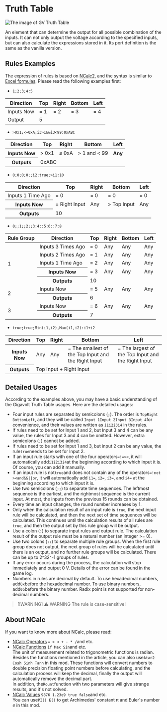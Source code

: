 # Truth Table <Badge text="v1.0" type="info"/>

<img src="/images/base/shift/GVTruthTable.webp" alt="The image of GV Truth Table" class="center_image small"/>

An element that can determine the output for all possible combination of the inputs. It can not only output the voltage according to the specified inputs, but can also calculate the expressions stored in it. Its port definition is the same as the vanilla version.

## Rules Examples

The expression of rules is based on [NCalc2](https://github.com/sklose/NCalc2), and the syntax is similar to [Excel formulas](https://support.microsoft.com/en-us/office/overview-of-formulas-in-excel-ecfdc708-9162-49e8-b993-c311f47ca173). Please read the following examples first:

* `1;2;3;4:5`

<table :class="$style.mono_table_body">
    <thead>
        <tr>
            <th>Direction</th>
            <th>Top</th>
            <th>Right</th>
            <th>Bottom</th>
            <th>Left</th>
        </tr>
    </thead>
    <tbody>
        <tr>
            <td>Inputs Now</td>
            <td>= 1</td>
            <td>= 2</td>
            <td>= 3</td>
            <td>= 4</td>
        </tr>
        <tr>
            <td>Output</td>
            <td colspan="4">5</td>
        </tr>
    </tbody>
</table>

* `>0x1;<=0xA;i3>1&&i3<99:0xABC`

<table :class="$style.mono_table_body">
    <thead>
        <tr>
            <th>Direction</th>
            <th>Top</th>
            <th>Right</th>
            <th>Bottom</th>
            <th>Left</th>
        </tr>
    </thead>
    <tbody>
        <tr>
            <th>Inputs Now</th>
            <td>> 0x1</td>
            <td>≤ 0xA</td>
            <td>> 1 and < 99</td>
            <th>Any</th>
        </tr>
        <tr>
            <th>Outputs</th>
            <td colspan="4">0xABC</td>
        </tr>
    </tbody>
</table>

* `0;0;0;0;;i2;true;>i1:10`

<table :class="$style.mono_table_body">
    <thead>
        <tr>
            <th>Direction</th>
            <th>Top</th>
            <th>Right</th>
            <th>Bottom</th>
            <th>Left</th>
        </tr>
    </thead>
    <tbody>
        <tr>
            <td>Inputs 1 Time Ago</td>
            <td>= 0</td>
            <td>= 0</td>
            <td>= 0</td>
            <td>= 0</td>
        </tr>
        <tr>
            <th>Inputs Now</th>
            <td>= Right Input</td>
            <td>Any</td>
            <td>> Top Input</td>
            <td>Any</td>
        </tr>
        <tr>
            <th>Outputs</th>
            <td colspan="4">10</td>
        </tr>
    </tbody>
</table>

* `0;;1;;2;;3:4::5:6::7:8`

<table :class="$style.mono_table_body">
    <thead>
        <tr>
            <th>Rule Group</th>
            <th>Direction</th>
            <th>Top</th>
            <th>Right</th>
            <th>Bottom</th>
            <th>Left</th>
        </tr>
    </thead>
    <tbody>
        <tr>
            <td rowspan="5">1</td>
            <td :class="$style.no_mono">Inputs 3 Times Ago</td>
            <td>= 0</td>
            <td>Any</td>
            <td>Any</td>
            <td>Any</td>
        </tr>
        <tr>
            <td>Inputs 2 Times Ago</td>
            <td>= 1</td>
            <td>Any</td>
            <td>Any</td>
            <td>Any</td>
        </tr>
        <tr>
            <td>Inputs 1 Time Ago</td>
            <td>= 2</td>
            <td>Any</td>
            <td>Any</td>
            <td>Any</td>
        </tr>
        <tr>
            <th>Inputs Now</th>
            <td>= 3</td>
            <td>Any</td>
            <td>Any</td>
            <td>Any</td>
        </tr>
        <tr>
            <th>Outputs</th>
            <td colspan="4">10</td>
        </tr>
        <tr>
            <td rowspan="2">2</td>
            <td :class="$style.no_mono">Inputs Now</td>
            <td>= 5</td>
            <td>Any</td>
            <td>Any</td>
            <td>Any</td>
        </tr>
        <tr>
            <th>Outputs</th>
            <td colspan="4">6</td>
        </tr>
        <tr>
            <td rowspan="2">3</td>
            <td :class="$style.no_mono">Inputs Now</td>
            <td>= 6</td>
            <td>Any</td>
            <td>Any</td>
            <td>Any</td>
        </tr>
        <tr>
            <th>Outputs</th>
            <td colspan="4">7</td>
        </tr>
    </tbody>
</table>

* `true;true;Min(i1,i2),Max(i1,i2):i1+i2`

<table :class="$style.mono_table_body">
    <thead>
        <tr>
            <th>Direction</th>
            <th>Top</th>
            <th>Right</th>
            <th>Bottom</th>
            <th>Left</th>
        </tr>
    </thead>
    <tbody>
        <tr>
            <th>Inputs Now</th>
            <td>Any</td>
            <td>Any</td>
            <td>= The smallest of the Top Input and the Right Input</td>
            <td>= The largest of the Top Input and the Right Input</td>
        </tr>
        <tr>
            <th>Outputs</th>
            <td colspan="4">Top Input + Right Input</td>
        </tr>
    </tbody>
</table>

## Detailed Usages

According to the examples above, you may have a basic understanding of the Gigavolt Truth Table usages. Here are the detailed usages:

* Four input rules are separated by semicolons (`;`). The order is `Top`&#8203;`Right`&#8203;`Bottom`&#8203;`Left`, and they will be called `Input 1`&#8203;`Input 2`&#8203;`Input 3`&#8203;`Input 4`for convenience, and their values are written as `i1`&#8203;`i2`&#8203;`i3`&#8203;`i4` in the rules.
* If rules need to be set for Input 1 and 2, but Input 3 and 4 can be any value, the rules for Input 3 and 4 can be omitted. However, extra semicolons (`;`) cannot be added.
* If rules need to be set for Input 1 and 3, but input 2 can be any value, the rule`true`needs to be set for Input 2.
* If an input rule starts with one of the four operators`=`&#8203;`!=`&#8203;`>`&#8203;`<`, it will automatically add`i1`&#8203;`i2`&#8203;`i3`&#8203;`i4`at the beginning according to which input it is. Of course, you can add it manually.
* If an input rule is not`true`and does not contain any of the operators`=`&#8203;`!`&#8203;`not`&#8203;`>`&#8203;`<`&#8203;`and`&#8203;`&&`&#8203;`||`&#8203;`or`, it will automatically add `i1=`, `i2=`, `i3=`, and `i4=` at the beginning according to which input it is.
* Use two semicolons (`;;`) to separate time sequences. The leftmost sequence is the earliest, and the rightmost sequence is the current input. At most, the inputs from the previous 15 rounds can be obtained.
* Every time an input changes, the round number increases by 1.
* Only when the calculation result of an input rule is `true`, the next input rule will be calculated, and then the next set of time sequences will be calculated. This continues until the calculation results of all rules are `true`, and then the output set by this rule group will be output.
* Use a colon (`:`) to separate input rules and output rule. The calculation result of the output rule must be a natural number (an integer >= 0).
* Use two colons (`::`) to separate multiple rule groups. When the first rule group does not output, the next group of rules will be calculated until there is an output, and no further rule groups will be calculated. There can be up to 2^32^-1 groups of rules.
* If any error occurs during the process, the calculation will stop immediately and output 0 V. Details of the error can be found in the game log.
* Numbers in rules are decimal by default. To use hexadecimal numbers, add`0x`before the hexadecimal number. To use binary numbers, add`0b`before the binary number. Radix point is not supported for non-decimal numbers.

> [!WARNING] ⚠ WARNING
> The rule is case-sensitive!

## About NCalc

If you want to know more about NCalc, please read:

* [NCalc Operators](ncalc/operators) `= > < + - * /`and etc.
* [NCalc Functions](ncalc/functions) `if Max Sin`and etc.  
  The unit of measurement related to trigonometric functions is radian. Besides the functions mentioned in the article, you can also use`Atan2 Cosh Sinh Tanh` in this mod. These functions will convert numbers to double precision floating point numbers before calculating, and the calculation process will keep the decimal, finally the output will automatically remove the decimal part.  
  In addition, the`Rount`function with two parameters will give strange results, and it's not solved.
* [NCalc Values](ncalc/values) `9876 1.23e9 true false`and etc.  
  You can use`PI() E()` to get Archimedes' constant π and Euler's number _e_ in this mod.

<style module>

.mono_table_body th, .mono_table_body td{
    text-align: center;
}
.mono_table_body  tbody tr > td:not(:first-child){
    font-family: var(--vp-font-family-mono);
    &.no_mono{
        font-family: var(--vp-font-family-base);
    }
}
</style>